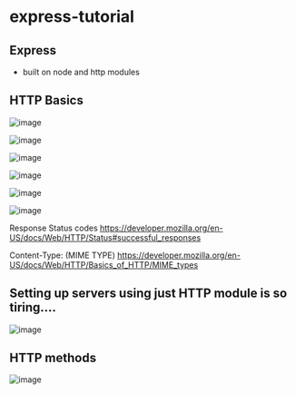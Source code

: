 # express-tutorial

## Express

- built on node and http modules

## HTTP Basics

![image](https://user-images.githubusercontent.com/102004753/207124256-e31be92e-68fc-4602-99ea-158eb59c91be.png)

![image](https://user-images.githubusercontent.com/102004753/207119710-3da0e27a-b4f9-4ade-a3fc-91cf696e70f1.png)

![image](https://user-images.githubusercontent.com/102004753/207119981-bd846308-61ea-40a2-9750-d1842ebe7a52.png)

![image](https://user-images.githubusercontent.com/102004753/207123597-6663ba84-fc57-47b7-b249-169645017346.png)

![image](https://user-images.githubusercontent.com/102004753/207123754-c4145a93-6d20-420d-83fc-e350b0771fe6.png)

![image](https://user-images.githubusercontent.com/102004753/207123949-4a511b9b-3798-47e4-be82-3cf3cf3edd66.png)

Response Status codes
https://developer.mozilla.org/en-US/docs/Web/HTTP/Status#successful_responses

Content-Type: (MIME TYPE)
https://developer.mozilla.org/en-US/docs/Web/HTTP/Basics_of_HTTP/MIME_types

## Setting up servers using just HTTP module is so tiring....

![image](https://user-images.githubusercontent.com/102004753/207133838-5f1a5dc2-ce52-4f0f-8bac-61a9dc93d392.png)

## HTTP methods

![image](https://user-images.githubusercontent.com/102004753/207427962-81ab5c59-c608-4497-bf33-6ca7cf715a89.png)
